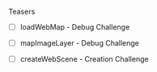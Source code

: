 Teasers

-[ ] loadWebMap - Debug Challenge

-[ ] mapImageLayer - Debug Challenge

-[ ] createWebScene - Creation Challenge
